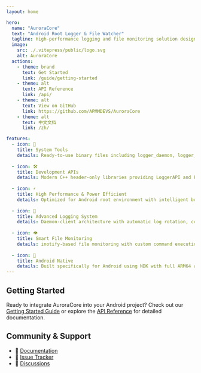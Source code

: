 ```yaml
---
layout: home

hero:
  name: "AuroraCore"
  text: "Android Root Logger & File Watcher"
  tagline: High-performance logging and file monitoring solution designed specifically for Android root environment
  image:
    src: ./.vitepress/public/logo.svg
    alt: AuroraCore
  actions:
    - theme: brand
      text: Get Started
      link: /guide/getting-started
    - theme: alt
      text: API Reference
      link: /api/
    - theme: alt
      text: View on GitHub
      link: https://github.com/APMMDEVS/AuroraCore
    - theme: alt
      text: 中文文档
      link: /zh/

features:
  - icon: 🔧
    title: System Tools
    details: Ready-to-use binary files including logger_daemon, logger_client, and filewatcher. Deploy directly to Android devices without compilation. Perfect for system administrators and DevOps.
    
  - icon: 🛠️
    title: Development APIs
    details: Modern C++ header-only libraries providing LoggerAPI and FileWatcherAPI. Build custom applications and integrate into existing projects with ease.
    
  - icon: ⚡
    title: High Performance & Power Efficient
    details: Optimized for Android root environment with intelligent buffering, batch I/O operations, and smart polling mechanisms to minimize CPU usage and power consumption.
    
  - icon: 📝
    title: Advanced Logging System
    details: Daemon-client architecture with automatic log rotation, configurable buffer sizes, multiple log levels, and custom formatting support.
    
  - icon: 👁️
    title: Smart File Monitoring
    details: inotify-based file monitoring with custom command execution, callback mechanisms, and power-efficient design for real-time filesystem monitoring.
    
  - icon: 📱
    title: Android Native
    details: Built specifically for Android using NDK with full ARM64 and ARMv7 architecture support. Optimized for Android's unique constraints and requirements.
---
```


## Getting Started

Ready to integrate AuroraCore into your Android project? Check out our [Getting Started Guide](/guide/getting-started) or explore the [API Reference](/api/logger-api) for detailed documentation.

## Community & Support

- 📖 [Documentation](/guide/introduction)
- 🐛 [Issue Tracker](https://github.com/APMMDEVS/AuroraCore/issues)
- 💬 [Discussions](https://github.com/APMMDEVS/AuroraCore/discussions)